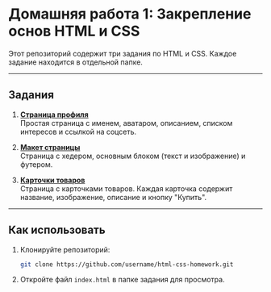 # Домашняя работа 1: Закрепление основ HTML и CSS

Этот репозиторий содержит три задания по HTML и CSS. Каждое задание находится в отдельной папке.

---
## Задания

1. **[Страница профиля](https://github.com/setusq/html-css-hw/tree/main/task1)**  
   Простая страница с именем, аватаром, описанием, списком интересов и ссылкой на соцсеть.

2. **[Макет страницы](https://github.com/setusq/html-css-hw/tree/main/task2)**  
   Страница с хедером, основным блоком (текст и изображение) и футером.

3. **[Карточки товаров](https://github.com/setusq/html-css-hw/tree/main/task3)**  
   Страница с карточками товаров. Каждая карточка содержит название, изображение, описание и кнопку "Купить".

---

## Как использовать

1. Клонируйте репозиторий:
   ```bash
   git clone https://github.com/username/html-css-homework.git
   ```
2. Откройте файл `index.html` в папке задания для просмотра.

